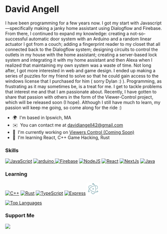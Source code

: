 David Angell
=============

I have been programming for a few years now. I got my start with Javascript —specifically making a janky home assistant using Dialogflow and Firebase. From there, I continued to expand my knowledge: creating a not-so-successful automatic door system with an Arduino and a random linear actuator I got from a couch; adding a fingerprint reader to my closet that all connected back to the Dialogflow system; designing circuits to control the outlets in my house with the home assistant; creating a server-based lock system and integrating it with my home assistant and then Alexa when I realized that maintaining my own system was a waste of time. Not long after, I got more interested in web and game design. I ended up making a series of puzzles for my friend to solve so that he could gain access to the windows license that I purchased for him ( sorry Dylan :) ). Programming, as frustrating as it may sometimes be, is a treat for me. I get to tackle problems that interest me and that I am passionate about. Recently, I have gotten to share that passion with others in the form of the Viewer-Control project, which will be released soon (I hope). Although I still have much to learn, my passion will keep me going, so come along for the ride :)

*   🌍  I'm based in Ipswich, MA
*   ✉️  You can contact me at [davidjangell42@gmail.com](mailto:davidjangell42@gmail.com)
*   🚀  I'm currently working on [Viewers Control (Coming Soon)](http://github.com/DavidAngell/Viewers-Control)
*   🧠  I'm learning React, C++ Game Hacking, Rust

### Skills
<p align="left">
  <a href="https://developer.mozilla.org/en-US/docs/Web/JavaScript" target="_blank" rel="noreferrer"><img src="https://raw.githubusercontent.com/danielcranney/readme-generator/main/public/icons/skills/javascript-colored.svg" width="36" height="36" alt="JavaScript" /></a>
  <a href="https://www.arduino.cc/" target="_blank" rel="noreferrer"> <img src="https://cdn.worldvectorlogo.com/logos/arduino-1.svg" alt="arduino" width="40" height="40" /> </a>
  <a href="https://firebase.google.com/" target="_blank" rel="noreferrer"><img src="https://raw.githubusercontent.com/danielcranney/readme-generator/main/public/icons/skills/firebase-colored.svg" width="36" height="36" alt="Firebase" /></a>
  <a href="https://nodejs.org/en/" target="_blank" rel="noreferrer"><img src="https://raw.githubusercontent.com/danielcranney/readme-generator/main/public/icons/skills/nodejs-colored.svg" width="36" height="36" alt="NodeJS" /></a>
  <a href="https://reactjs.org/" target="_blank" rel="noreferrer"><img src="https://raw.githubusercontent.com/danielcranney/readme-generator/main/public/icons/skills/react-colored.svg" width="36" height="36" alt="React" /></a>
  <a href="https://nextjs.org/docs" target="_blank" rel="noreferrer"><img src="https://raw.githubusercontent.com/danielcranney/readme-generator/main/public/icons/skills/nextjs-colored.svg" width="36" height="36" alt="NextJs" /></a>
  <a href="https://www.oracle.com/java/" target="_blank" rel="noreferrer"><img src="https://raw.githubusercontent.com/danielcranney/readme-generator/main/public/icons/skills/java-colored.svg" width="36" height="36" alt="Java" /></a>
</p>

### Learning
<p align="left">
  <a href="https://docs.microsoft.com/en-us/cpp/?view=msvc-170" target="_blank" rel="noreferrer"><img src="https://raw.githubusercontent.com/danielcranney/readme-generator/main/public/icons/skills/cplusplus-colored.svg" width="36" height="36" alt="C++" /></a>
  <a href="https://www.rust-lang.org/" target="_blank" rel="noreferrer"><img src="https://raw.githubusercontent.com/danielcranney/readme-generator/main/public/icons/skills/rust-colored.svg" width="36" height="36" alt="Rust" /></a>
  <a href="https://www.typescriptlang.org/" target="_blank" rel="noreferrer"><img src="https://raw.githubusercontent.com/danielcranney/readme-generator/main/public/icons/skills/typescript-colored.svg" width="36" height="36" alt="TypeScript" /></a>
  <a href="https://expressjs.com/" target="_blank" rel="noreferrer"><img src="https://raw.githubusercontent.com/danielcranney/readme-generator/main/public/icons/skills/express-colored.svg" width="36" height="36" alt="Express" /></a>
  <a href="https://www.electronjs.org" target="_blank" rel="noreferrer"> <img src="https://raw.githubusercontent.com/devicons/devicon/master/icons/electron/electron-original.svg" alt="electron" width="40" height="40" /> </a>
</p>
                    
<a href="https://github.com/DavidAngell" align="left">
  <img src="https://github-readme-stats.vercel.app/api/top-langs/?username=DavidAngell&langs_count=10&title_color=0891b2&text_color=ffffff&icon_color=0891b2&bg_color=1c1917&hide_border=true&locale=en&custom_title=Top%20%Languages" alt="Top Languages" />
</a>

### Support Me
<a href="https://paypal.me/davidjangell" target="_blank">
<img src="https://viatesting.files.wordpress.com/2020/03/paypal-donate-button.png" 
  width="250"
 />
</a>

